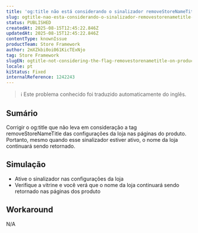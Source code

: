 ```yaml
---
title: 'og:title não está considerando o sinalizador removeStoreNameTitle nas páginas de produtos'
slug: ogtitle-nao-esta-considerando-o-sinalizador-removestorenametitle-nas-paginas-de-produtos
status: PUBLISHED
createdAt: 2025-08-15T12:45:22.846Z
updatedAt: 2025-08-15T12:45:22.846Z
contentType: knownIssue
productTeam: Store Framework
author: 2mXZkbi0oi061KicTExNjo
tag: Store Framework
slugEN: ogtitle-not-considering-the-flag-removestorenametitle-on-product-pages
locale: pt
kiStatus: Fixed
internalReference: 1242243
---
```


>ℹ️ Este problema conhecido foi traduzido automaticamente do inglês.

## Sumário


Corrigir o og:title que não leva em consideração a tag removeStoreNameTitle das configurações da loja nas páginas do produto. Portanto, mesmo quando esse sinalizador estiver ativo, o nome da loja continuará sendo retornado.
## Simulação



- Ative o sinalizador nas configurações da loja
- Verifique a vitrine e você verá que o nome da loja continuará sendo retornado nas páginas dos produto
## Workaround


N/A



